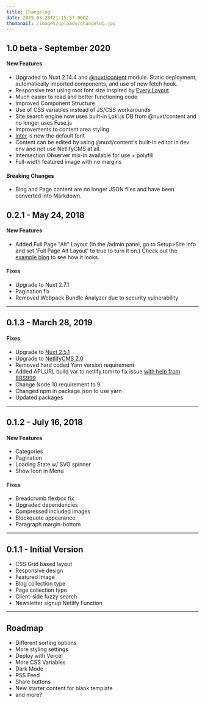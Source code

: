 ```yaml
---
title: Changelog
date: 2019-03-28T21:15:57.000Z
thumbnail: /images/uploads/changelog.jpg
---
```


## 1.0 beta - September 2020

#### New Features

* Upgraded to Nuxt 2.14.4 and [@nuxt/content](https://content.nuxtjs.org/) module. Static deployment, automatically imported components, and use of new fetch hook.
* Responsive text using root font size inspired by [Every Layout](https://every-layout.dev/rudiments/units/).
* Much easier to read and better functioning code
* Improved Component Structure
* Use of CSS variables instead of JS/CSS workarounds
* Site search engine now uses built-in Loki.js DB from @nuxt/content and no longer uses Fuse.js
* Improvements to content area styling
* [Inter](https://rsms.me/inter) is now the default font
* Content can be edited by using @nuxt/content's built-in editor in dev env and not use NetlifyCMS at all.
* Intersection Observer mix-in available for use + polyfill
* Full-width featured image with no margins

#### Breaking Changes

* Blog and Page content are no longer JSON files and have been converted into Markdown.

## 0.2.1 - May 24, 2018

#### New Features

* Added Full Page "Alt" Layout (In the /admin panel, go to Setup>Site Info and set 'Full Page Alt Layout' to true to turn it on.) Check out the [example blog](https://bael-template-alt-layout.netlify.com/) to see how it looks.

#### Fixes

* Upgrade to Nuxt 2.7.1
* Pagination fix
* Removed Webpack Bundle Analyzer due to security vulnerability

- - -

## 0.1.3 - March 28, 2019

#### Fixes

* Upgrade to [Nuxt 2.5.1](https://github.com/nuxt/nuxt.js/releases/tag/v2.5.1)
* Upgrade to [NetlifyCMS 2.0](https://www.netlifycms.org/docs/update-the-cms-version/)
* Removed hard coded Yarn version requirement
* Added API_URL build var to netlify.toml to fix issue [with help from BRS999 ](https://github.com/jake-101/bael-template/issues/2)
* Change Node 10 requirement to 9
* Changed npm in package.json to use yarn
* Updated packages

- - -

## 0.1.2 - July 16, 2018

#### New Features

* Categories
* Pagination
* Loading State w/ SVG spinner
* Show Icon in Menu

#### Fixes

* Breadcrumb flexbox fix
* Upgraded dependencies
* Compressed included images
* Blockquote appearance
* Paragraph margin-bottom

- - -

## 0.1.1 - Initial Version

* CSS Grid based layout
* Responsive design
* Featured Image
* Blog collection type
* Page collection type
* Client-side fuzzy search
* Newsletter signup Netlify Function

- - -

## Roadmap

* Different sorting options  
* More styling settings  
* Deploy with Vercel   
* More CSS Variables  
* Dark Mode  
* RSS Feed  
* Share buttons  
* New starter content for blank template
* and more?